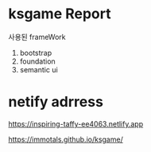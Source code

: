 # ksgame Report
 사용된 frameWork
 1. bootstrap
 2. foundation
 3. semantic ui
 # netify adrress
 https://inspiring-taffy-ee4063.netlify.app
 
 https://immotals.github.io/ksgame/

